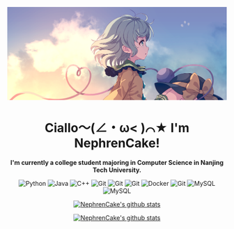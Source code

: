 <p align="center">
    <a href="https://nephrencake.github.io/">
        <img src="banner.png" alt="NephrenCake Banner">
    </a>
</p>

<h1 align="center">
    <strong>
        Ciallo～(∠・ω< )⌒★ I'm NephrenCake!
    </strong>
</h1>

<p align="center">
    <strong>
        I'm currently a college student majoring in Computer Science in Nanjing Tech University.
    </strong>
</p>

<p align="center">
    <img src="https://img.shields.io/badge/-Python-black?style=flat-square&logo=Python" alt="Python">
    <img src="https://img.shields.io/badge/-java-black?style=flat-square&logo=Java" alt="Java">
    <img src="https://img.shields.io/badge/-C++-black?style=flat-square&logo=C" alt="C++">
    <img src="https://img.shields.io/badge/-PyTorch-black?style=flat-square&logo=PyTorch" alt="Git">
    <img src="https://img.shields.io/badge/-OpenCV-black?style=flat-square&logo=OpenCV" alt="Git">
    <img src="https://img.shields.io/badge/-Django-black?style=flat-square&logo=Django" alt="Git">
    <img src="https://img.shields.io/badge/-Docker-black?style=flat-square&logo=Docker" alt="Docker">
    <img src="https://img.shields.io/badge/-Git-black?style=flat-square&logo=Git" alt="Git">
    <img src="https://img.shields.io/badge/-MySQL-black?style=flat-square&logo=MySql" alt="MySQL">
    <img src="https://img.shields.io/badge/-Linux-black?style=flat-square&logo=Linux" alt="MySQL">
</p>

<p align="center">
    <a href="https://github.com/NephrenCake">
        <img src="https://github-readme-stats.vercel.app/api?username=NephrenCake&hide_border=true&show_icons=true&theme=buefy&icon_color=7957d5&count_private=true" alt="NephrenCake's github stats">
    </a>
</p>
<p align="center">
    <a href="https://github.com/NephrenCake">
        <img src="https://github-readme-stats-one-bice.vercel.app/api/top-langs/?username=NephrenCake&layout=compact&exclude_repo=NephrenCake.github.io&hide_border=true&role=OWNER,ORGANIZATION_MEMBER&langs_count=10&theme=buefy" alt="NephrenCake's github stats">
    </a>
</p>

<!--
<p align="center">
  <strong><a href="">Official Website</a></strong> |
  <strong><a href="">Twitter</a></strong> |
  <strong><a href="">Discord</a></strong> |
  <strong><a href="">LinkedIn</a></strong> |
  <strong><a href="">Twitch</a></strong>
</p>
-->

<!--
**NephrenCake/NephrenCake** is a ✨ _special_ ✨ repository because its `README.md` (this file) appears on your GitHub profile.
Here are some ideas to get you started:
- 🔭 I’m currently working on ...
- 🌱 I’m currently learning ...
- 👯 I’m looking to collaborate on ...
- 🤔 I’m looking for help with ...
- 💬 Ask me about ...
- 📫 How to reach me: ...
- 😄 Pronouns: ...
- ⚡ Fun fact: ...
-->